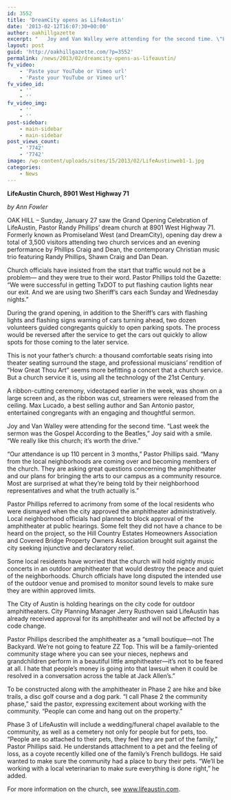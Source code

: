 ```yaml
---
id: 3552
title: 'DreamCity opens as LifeAustin'
date: '2013-02-12T16:07:30+00:00'
author: oakhillgazette
excerpt: "   Joy and Van Walley were attending for the second time. \"Last week the sermon was the Gospel According to the Beatles,\" Joy said with a smile. \"We really like this church; it's worth the drive.\"\n\n \"Our attendance is up 110 percent in 3 months,” Pastor Phillips said. “Many from the local neighborhoods are coming over and becoming members of the church. They are asking great questions concerning the amphitheater and our plans for bringing the arts to our campus as a community resource. Most are surprised at what they're being told by their neighborhood representatives and what the truth actually is.\""
layout: post
guid: 'http://oakhillgazette.com/?p=3552'
permalink: /news/2013/02/dreamcity-opens-as-lifeaustin/
fv_video:
    - 'Paste your YouTube or Vimeo url'
    - 'Paste your YouTube or Vimeo url'
fv_video_id:
    - ''
    - ''
fv_video_img:
    - ''
    - ''
post-sidebar:
    - main-sidebar
    - main-sidebar
post_views_count:
    - '7742'
    - '7742'
image: /wp-content/uploads/sites/15/2013/02/LifeAustinweb1-1.jpg
categories:
    - News
---
```


**LifeAustin Church, 8901 West Highway 71**

*by Ann Fowler*

OAK HILL – Sunday, January 27 saw the Grand Opening Celebration of LifeAustin, Pastor Randy Phillips’ dream church at 8901 West Highway 71. Formerly known as Promiseland West (and DreamCity), opening day drew a total of 3,500 visitors attending two church services and an evening performance by Phillips Craig and Dean, the contemporary Christian music trio featuring Randy Phillips, Shawn Craig and Dan Dean.

Church officials have insisted from the start that traffic would not be a problem— and they were true to their word. Pastor Phillips told the Gazette: “We were successful in getting TxDOT to put flashing caution lights near our exit. And we are using two Sheriff’s cars each Sunday and Wednesday nights.”

During the grand opening, in addition to the Sheriff’s cars with flashing lights and flashing signs warning of cars turning ahead, two dozen volunteers guided congregants quickly to open parking spots. The process would be reversed after the service to get the cars out quickly to allow spots for those coming to the later service.

This is not your father’s church: a thousand comfortable seats rising into theater seating surround the stage, and professional musicians’ rendition of “How Great Thou Art” seems more befitting a concert that a church service. But a church service it is, using all the technology of the 21st Century.

A ribbon-cutting ceremony, videotaped earlier in the week, was shown on a large screen and, as the ribbon was cut, streamers were released from the ceiling. Max Lucado, a best selling author and San Antonio pastor, entertained congregants with an engaging and thoughtful sermon.

Joy and Van Walley were attending for the second time. “Last week the sermon was the Gospel According to the Beatles,” Joy said with a smile. “We really like this church; it’s worth the drive.”

“Our attendance is up 110 percent in 3 months,” Pastor Phillips said. “Many from the local neighborhoods are coming over and becoming members of the church. They are asking great questions concerning the amphitheater and our plans for bringing the arts to our campus as a community resource. Most are surprised at what they’re being told by their neighborhood representatives and what the truth actually is.”

Pastor Phillips referred to acrimony from some of the local residents who were dismayed when the city approved the amphitheater administratively. Local neighborhood officials had planned to block approval of the amphitheater at public hearings. Some felt they did not have a chance to be heard on the project, so the Hill Country Estates Homeowners Association and Covered Bridge Property Owners Association brought suit against the city seeking injunctive and declaratory relief.

Some local residents have worried that the church will hold nightly music concerts in an outdoor amphitheater that would destroy the peace and quiet of the neighborhoods. Church officials have long disputed the intended use of the outdoor venue and promised to monitor sound levels to make sure they are within approved limits.

The City of Austin is holding hearings on the city code for outdoor amphitheaters. City Planning Manager Jerry Rusthoven said LifeAustin has already received approval for its amphitheater and will not be affected by a code change.

Pastor Phillips described the amphitheater as a “small boutique—not The Backyard. We’re not going to feature ZZ Top. This will be a family-oriented community stage where you can see your nieces, nephews and grandchildren perform in a beautiful little amphitheater—it’s not to be feared at all. I hate that people’s money is going into that lawsuit when it could be resolved in a conversation across the table at Jack Allen’s.”

To be constructed along with the amphitheater in Phase 2 are hike and bike trails, a disc golf course and a dog park. “I call Phase 2 the community phase,” said the pastor, expressing excitement about working with the community. “People can come and hang out on the property.”

Phase 3 of LifeAustin will include a wedding/funeral chapel available to the community, as well as a cemetery not only for people but for pets, too. “People are so attached to their pets, they feel they are part of the family,” Pastor Phillips said. He understands attachment to a pet and the feeling of loss, as a coyote recently killed one of the family’s French bulldogs. He said wanted to make sure the community had a place to bury their pets. “We’ll be working with a local veterinarian to make sure everything is done right,” he added.

For more information on the church, see www.lifeaustin.com.